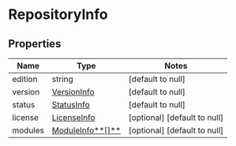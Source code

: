 # RepositoryInfo

## Properties

| Name    | Type                              | Notes                        |
|---------|-----------------------------------|------------------------------|
| edition | string                            | [default to null]            |
| version | [VersionInfo](VersionInfo.md)     | [default to null]            |
| status  | [StatusInfo](StatusInfo.md)       | [default to null]            |
| license | [LicenseInfo](LicenseInfo.md)     | [optional] [default to null] |
| modules | [ModuleInfo**[]**](ModuleInfo.md) | [optional] [default to null] |


